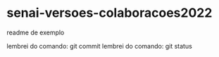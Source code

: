 # senai-versoes-colaboracoes2022

readme de exemplo

lembrei do comando: git commit
lembrei do comando: git status

